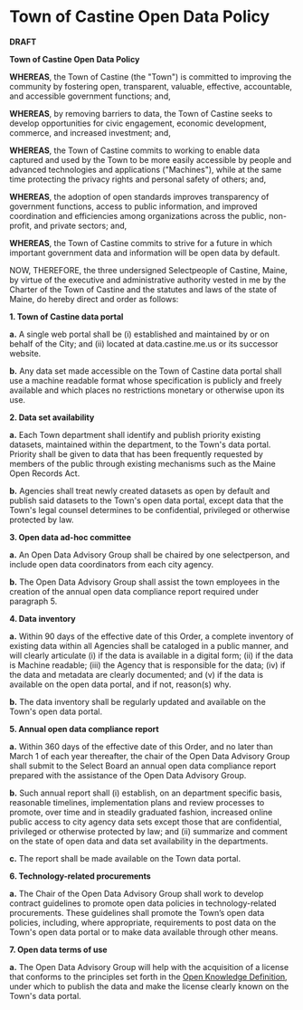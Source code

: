 # Town of Castine Open Data Policy

**DRAFT**

**Town of Castine Open Data Policy**

**WHEREAS**, the Town of Castine (the "Town") is committed to improving the community by fostering open, transparent, valuable, effective, accountable, and accessible government functions; and,

**WHEREAS**, by removing barriers to data, the Town of Castine seeks to develop opportunities for civic engagement, economic development, commerce, and increased investment; and,

**WHEREAS**, the Town of Castine commits to working to enable data captured and used by the Town to be more easily accessible by people and advanced technologies and applications ("Machines"), while at the same time protecting the privacy rights and personal safety of others; and,

**WHEREAS**, the adoption of open standards improves transparency of government functions, access to public information, and improved coordination and efficiencies among organizations across the public, non-profit, and private sectors; and,

**WHEREAS**, the Town of Castine commits to strive for a future in which important government data and information will be open data by default.

NOW, THEREFORE, the three undersigned Selectpeople of Castine, Maine, by virtue of the executive and administrative authority vested in me by the Charter of the Town of Castine and the statutes and laws of the state of Maine, do hereby direct and order as follows:

**1. Town of Castine data portal**

**a.** A single web portal shall be (i) established and maintained by or on behalf of the City; and (ii) located at data.castine.me.us or its successor website.

**b.** Any data set made accessible on the Town of Castine data portal shall use a machine readable format whose specification is publicly and freely available and which places no restrictions monetary or otherwise upon its use.


**2. Data set availability**

**a.** Each Town department shall identify and publish priority existing datasets, maintained within the department, to the Town's data portal. Priority shall be given to data that has been frequently requested by members of the public through existing mechanisms such as the Maine Open Records Act.

**b.** Agencies shall treat newly created datasets as open by default and publish said datasets to the Town's open data portal, except data that the Town's legal counsel determines to be confidential, privileged or otherwise protected by law.

**3. Open data ad-hoc committee**

**a.** An Open Data Advisory Group shall be chaired by one selectperson, and include open data coordinators from each city agency.

**b.** The Open Data Advisory Group shall assist the town employees in the creation of the annual open data compliance report required under paragraph 5.

**4. Data inventory**

**a.** Within 90 days of the effective date of this Order, a complete inventory of existing data within all Agencies shall be cataloged in a public manner, and will clearly articulate (i) if the data is available in a digital form; (ii) if the data is Machine readable; (iii) the Agency that is responsible for the data; (iv) if the data and metadata are clearly documented; and (v) if the data is available on the open data portal, and if not, reason(s) why.

**b.** The data inventory shall be regularly updated and available on the Town's open data portal.

**5. Annual open data compliance report**

**a.** Within 360 days of the effective date of this Order, and no later than March 1 of each year thereafter, the chair of the Open Data Advisory Group shall submit to the Select Board an annual open data compliance report prepared with the assistance of the Open Data Advisory Group.

**b.** Such annual report shall (i) establish, on an department specific basis, reasonable timelines, implementation plans and review processes to promote, over time and in steadily graduated fashion, increased online public access to city agency data sets except those that are confidential, privileged or otherwise protected by law; and (ii) summarize and comment on the state of open data and data set availability in the departments.

**c.** The report shall be made available on the Town data portal.

**6. Technology-related procurements**

**a.** The Chair of the Open Data Advisory Group shall work to develop contract guidelines to promote open data policies in technology-related procurements.  These guidelines shall promote the Town’s open data policies, including, where appropriate, requirements to post data on the Town's open data portal or to make data available through other means.

**7. Open data terms of use**

**a.** The Open Data Advisory Group will help with the acquisition of a license that conforms to the principles set forth in the [Open Knowledge Definition](http://opendefinition.org/od/), under which to publish the data and make the license clearly known on the Town's data portal.
